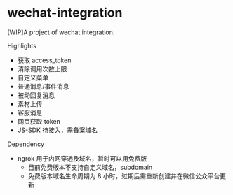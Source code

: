 # wechat-integration

[WIP]A project of wechat integration.

Highlights

* 获取 access_token
* 清除调用次数上限
* 自定义菜单
* 普通消息/事件消息
* 被动回复消息
* 素材上传
* 客服消息
* 网页获取 token
* JS-SDK 待接入，需备案域名

Dependency

* ngrok 用于内网穿透及域名，暂时可以用免费版
  - 目前免费版本不支持自定义域名，subdomain
  - 免费版本域名生命周期为 8 小时，过期后需重新创建并在微信公众平台更新

